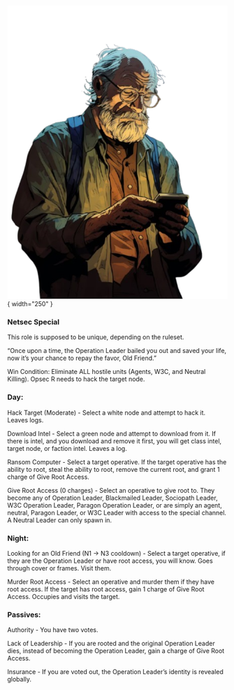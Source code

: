 ![oldfriend.png](Images/oldfriend.png){ width="250" }

### **Netsec Special**

This role is supposed to be unique, depending on the ruleset.

“Once upon a time, the Operation Leader bailed you out and saved your life, now it’s your chance to repay the favor, Old Friend.”

Win Condition: Eliminate ALL hostile units (Agents, W3C, and Neutral Killing). Opsec R needs to hack the target node.

### **Day:**

Hack Target (Moderate) - Select a white node and attempt to hack it. Leaves logs.

Download Intel - Select a green node and attempt to download from it. If there is intel, and you download and remove it first, you will get class intel, target node, or faction intel. Leaves a log.

Ransom Computer - Select a target operative. If the target operative has the ability to root, steal the ability to root, remove the current root, and grant 1 charge of Give Root Access.

Give Root Access (0 charges) - Select an operative to give root to. They become any of Operation Leader, Blackmailed Leader, Sociopath Leader, W3C Operation Leader, Paragon Operation Leader, or are simply an agent, neutral, Paragon Leader, or W3C Leader with access to the special channel. A Neutral Leader can only spawn in.

### **Night:**

Looking for an Old Friend (N1 -> N3 cooldown) - Select a target operative, if they are the Operation Leader or have root access, you will know. Goes through cover or frames. Visit them.

Murder Root Access - Select an operative and murder them if they have root access. If the target has root access, gain 1 charge of Give Root Access. Occupies and visits the target.

### **Passives:**

Authority - You have two votes.

Lack of Leadership - If you are rooted and the original Operation Leader dies, instead of becoming the Operation Leader, gain a charge of Give Root Access.

Insurance - If you are voted out, the Operation Leader’s identity is revealed globally.